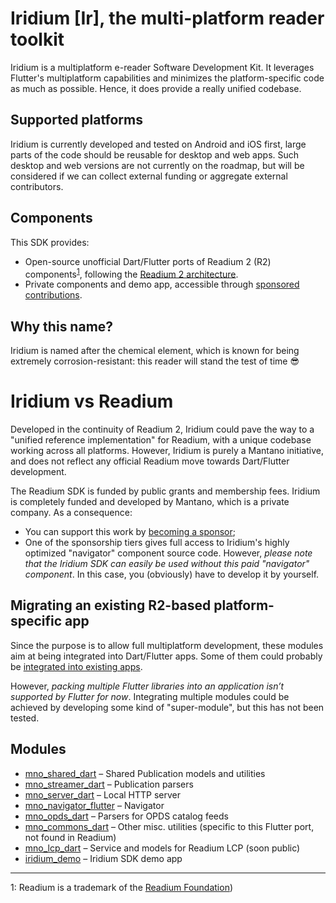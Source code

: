 # Iridium [Ir], the multi-platform reader toolkit

Iridium is a multiplatform e-reader Software Development Kit. It leverages Flutter's multiplatform capabilities and
minimizes the platform-specific code as much as possible. Hence, it does provide a really unified codebase.

## Supported platforms

Iridium is currently developed and tested on Android and iOS first, large parts of the code should be reusable for
desktop and web apps. Such desktop and web versions are not currently on the roadmap, but will be considered if we can
collect external funding or aggregate external contributors.

## Components

This SDK provides:

- Open-source unofficial Dart/Flutter ports of Readium 2 (R2) components<sup>[1](#readium_foundation)</sup>, following
  the [Readium 2 architecture](https://github.com/readium/architecture).
- Private components and demo app, accessible through [sponsored contributions](https://github.com/sponsors/Mantano).

## Why this name?

Iridium is named after the chemical element, which is known for being extremely corrosion-resistant: this reader will
stand the test of time 😎

# Iridium vs Readium

Developed in the continuity of Readium 2, Iridium could pave the way to a "unified reference implementation" for
Readium, with a unique codebase working across all platforms. However, Iridium is purely a Mantano initiative, and does
not reflect any official Readium move towards Dart/Flutter development.

The Readium SDK is funded by public grants and membership fees. Iridium is completely funded and developed by Mantano,
which is a private company. As a consequence:

- You can support this work by [becoming a sponsor](https://github.com/sponsors/Mantano);
- One of the sponsorship tiers gives full access to Iridium's highly optimized "navigator" component source code.
  However, *please note that the Iridium SDK can easily be used without this paid "navigator"
  component*. In this case, you (obviously) have to develop it by yourself.

## Migrating an existing R2-based platform-specific app

Since the purpose is to allow full multiplatform development, these modules aim at being integrated into Dart/Flutter
apps. Some of them could probably be [integrated into existing apps](https://flutter.dev/docs/development/add-to-app).

However, *packing multiple Flutter libraries into an application isn’t supported by Flutter for now*. Integrating
multiple modules could be achieved by developing some kind of "super-module", but this has not been tested.

## Modules

* [mno_shared_dart](https://github.com/Mantano/mno_shared_dart) – Shared Publication models and utilities
* [mno_streamer_dart](https://github.com/Mantano/mno_streamer_dart) – Publication parsers
* [mno_server_dart](https://github.com/Mantano/mno_server_dart) – Local HTTP server
* [mno_navigator_flutter](https://github.com/Mantano/mno_navigator_flutter) – Navigator
* [mno_opds_dart](https://github.com/Mantano/mno_opds_dart) – Parsers for OPDS catalog feeds
* [mno_commons_dart](https://github.com/Mantano/mno_commons_dart) – Other misc. utilities (specific to this Flutter
  port, not found in Readium)
* [mno_lcp_dart](https://github.com/Mantano/mno_lcp_dart) – Service and models for Readium LCP (soon public)
* [iridium_demo](https://github.com/Mantano/iridium-demo) – Iridium SDK demo app

-----------
<a name="readium_foundation">1</a>: Readium is a trademark of the [Readium Foundation](https://readium.org/))
